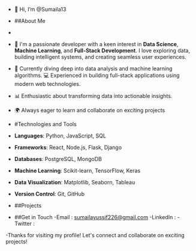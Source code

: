 - 👋 Hi, I’m @Sumaila13
- ##About Me
- 
- 👀  I'm a passionate developer with a keen interest in **Data Science**, **Machine Learning**, and **Full-Stack Development**. I love exploring data, building intelligent systems, and creating seamless user experiences.
- 🌱  Currently diving deep into data analysis and machine learning algorithms.
  💻 Experienced in building full-stack applications using modern web technologies.
- 📊 Enthusiastic about transforming data into actionable insights.
- 🌍 Always eager to learn and collaborate on exciting projects

- #Technologies and Tools

-  **Languages**: Python, JavaScript, SQL
- **Frameworks**: React, Node.js, Flask, Django
- **Databases**: PostgreSQL, MongoDB
- **Machine Learning**: Scikit-learn, TensorFlow, Keras
- **Data Visualization**: Matplotlib, Seaborn, Tableau
- **Version Control**: Git, GitHub

- ##Projects

- ##Get in Touch
-Email : sumailayussif226@gmail.com
-LinkedIn :
-Twitter :

-Thanks for visiting my profile! Let's connect and collaborate on exciting projects!


<!---
Sumaila13/Sumaila13 is a ✨ special ✨ repository because its `README.md` (this file) appears on your GitHub profile.
You can click the Preview link to take a look at your changes.
--->
